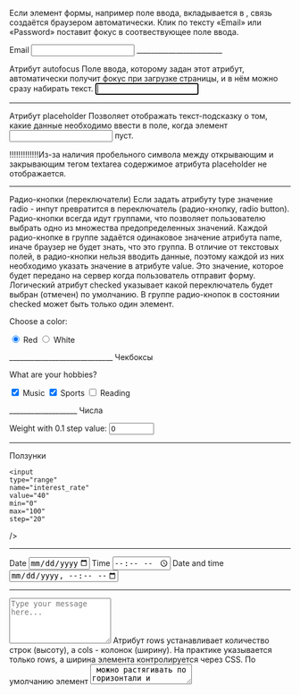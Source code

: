 Если элемент формы, например поле ввода, вкладывается в <label>, связь создаётся браузером автоматически. Клик по тексту «Email» или «Password» поставит фокус в соотвествующее поле ввода.
<form>
  <label>
    Email
    <input type="email" name="email" />
  </label>
  ________________________

Атрибут autofocus
Поле ввода, которому задан этот атрибут, автоматически получит фокус при загрузке страницы, и в нём можно сразу набирать текст.
 <input type="text" name="username" autofocus />

 _____________________
 Атрибут placeholder
Позволяет отображать текст-подсказку о том, какие данные необходимо ввести в поле, когда элемент <input> пуст. 

!!!!!!!!!!!!!Из-за наличия пробельного символа между открывающим и закрывающим тегом textarea содержимое атрибута placeholder не отображается.
_____________________________
Радио-кнопки (переключатели)
Если задать атрибуту type значение radio - инпут превратится в переключатель (радио-кнопку, radio button). Радио-кнопки всегда идут группами, что позволяет пользователю выбрать одно из множества предопределенных значений.
Каждой радио-кнопке в группе задаётся одинаковое значение атрибута name, иначе браузер не будет знать, что это группа.
В отличие от текстовых полей, в радио-кнопки нельзя вводить данные, поэтому каждой из них необходимо указать значение в атрибуте value. Это значение, которое будет передано на сервер когда пользователь отправит форму.
Логический атрибут checked указывает какой переключатель будет выбран (отмечен) по умолчанию. В группе радио-кнопок в состоянии checked может быть только один элемент.
<form>
  <p>Choose a color:</p>
  <label>
    <input type="radio" name="color" value="red" checked />
    Red
  </label>
  <label>
    <input type="radio" name="color" value="white" />
    White
  </label>
</form>
_____________________________
Чекбоксы
<form>
  <p>What are your hobbies?</p>
  <label>
    <input type="checkbox" name="hobby" value="music" checked />
    Music
  </label>
  <label>
    <input type="checkbox" name="hobby" value="sports" checked />
    Sports
  </label>
  <label>
    <input type="checkbox" name="hobby" value="reading" />
    Reading
  </label>
</form>
___________________
Числа

Weight with 0.1 step value:
  <input type="number" name="weight" min="0" max="150" step="0.1" value="0" />
  __________________
  Ползунки

    <input
    type="range"
    name="interest_rate"
    value="40"
    min="0"
    max="100"
    step="20"
  />
  ____________________
  Date
    <input type="date" min="1920-01-01" max="2020-01-01" />
  Time
    <input type="time" />
  Date and time
    <input type="datetime-local" min="1920-01-01T00:00" max="2020-01-01T00:00" />

__________________________
 <textarea name="feedback" rows="5" placeholder="Type your message here..."></textarea>
  </label>
  Атрибут rows устанавливает количество строк (высоту), а cols - колонок (ширину). На практике указывается только rows, а ширина элемента контролируется через CSS.
По умолчанию элемент <textarea> можно растягивать по горизонтали и вертикали. Для того чтобы контролировать возможность изменения размера пользователем, в CSS есть свойство resize.
resize: both | horizontal | vertical | none
____________________
Выпадающие списки

value - содержит значение для выбора (если отсутствует, то значение берут из текста);

<select name="month">
  <optgroup label="Summer">
    <option value="s6">June</option>
    <option value="s7">July</option>
    <option value="s8">August</option>
  </optgroup>

  <optgroup label="Autumn">
    <option value="s9">September</option>
    <option value="s10">October</option>
    <option value="s11">November</option>
  </optgroup>
</select>
__________________________
Data list
<label for="fav">Browser selection</label>
<input list="browsers" name="fav" id="fav" />

<datalist id="browsers">
  <option>Edge</option>
  <option>Firefox</option>
  <option>Chrome</option>
  <option>Opera</option>
  <option>Safari</option>
</datalist>
________________________________
Элементы <fieldset> и <legend>
Элемент <fieldset> это контейнер для группировки нескольких связанных элементов в форме, а вложенный <legend> выполянет роль заголовка группы. Связанные радио-кнопки и чекбоксы всегда должны быть сгруппированы, другие типы полей группируются по необходимости.
<fieldset>
    <legend>Enter your contact details</legend>
    <label>
      Name
      <input type="text" name="username" />
    </label>
    <label>
      Email
      <input type="email" name="email" />
    </label>
  </fieldset>
  _________________________________
  Группировка с возможностью оформления
Элементы <fieldset> и <legend> имеют отличную семантику, но ограниченные возможности оформления. В большинстве случаев для группировки элементов формы используется <div> с атрибутами доступности role и aria-labelledby.
Атрибут role="group" указывает на то, что элементы внутри этого <div> являются частью группы.
Атрибут aria-labelledby="contact-details-head" содержит идентификатор элемента с описанием группы.
<div class="form-group" role="group" aria-labelledby="contact-details-head">
    <p id="contact-details-head">Enter your contact details</p>
    <label>
      Name
      <input type="text" name="username" />
    </label>
    <label>
      Email
      <input type="email" name="email" />
    </label>
  </div>
  _____________________________
  Два правила, которые необходимо запомнить для использования элемента form:

Нельзя размещать form внутри другого элемента form.
Внутри одной веб-страницы нельзя размещать более одного элемента input вне элемента form.
Часто используемые атрибуты элемента form:

autocomplete со значением off;
method - способ отправки данных браузером (в большинстве случаев для безопасности используется значение POST).
Атрибут action используется редко. Однако на момент верстки, для того чтобы предотвратить обработку (отправку данных) браузером, для формы создают заглушку в виде
атрибута action со значением # (или javascript:void(0);). В результате браузер игнорирует нажатие кнопки type="submit".

Кнопка - элемент button или input с атрибутом type="submit".

Также иногда для сложных форм используют кнопку с атрибутом type="reset" для удаления из input всего, что было введено в пределах элемента form.